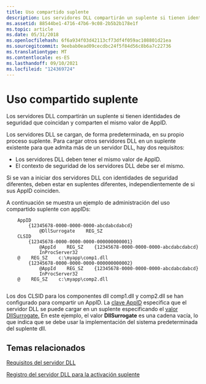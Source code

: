 ```yaml
---
title: Uso compartido suplente
description: Los servidores DLL compartirán un suplente si tienen identidades de seguridad que coincidan y comparten el mismo valor de AppID.
ms.assetid: 88544be1-4716-47b6-9c08-2b5b2b178e1f
ms.topic: article
ms.date: 05/31/2018
ms.openlocfilehash: 6f6a934f03d42113cf73df4f059ac108801d21ea
ms.sourcegitcommit: 9eebab0ead09cecdbc24f5f84d56c8b6a7c22736
ms.translationtype: MT
ms.contentlocale: es-ES
ms.lasthandoff: 09/10/2021
ms.locfileid: "124369724"
---
```

# <a name="surrogate-sharing"></a>Uso compartido suplente

Los servidores DLL compartirán un suplente si tienen identidades de seguridad que coincidan y comparten el mismo valor de AppID.

Los servidores DLL se cargan, de forma predeterminada, en su propio proceso suplente. Para cargar otros servidores DLL en un suplente existente para que admita más de un servidor DLL, hay dos requisitos:

-   Los servidores DLL deben tener el mismo valor de AppID.
-   El contexto de seguridad de los servidores DLL debe ser el mismo.

Si se van a iniciar dos servidores DLL con identidades de seguridad diferentes, deben estar en suplentes diferentes, independientemente de si sus AppID coinciden.

A continuación se muestra un ejemplo de administración del uso compartido suplente con appIDs:

``` syntax
    AppID
        {12345678-0000-0000-0000-abcdabcdabcd}
            @DllSurrogate    REG_SZ
    CLSID
        {12345678-0000-0000-0000-000000000001}
            @AppId    REG_SZ    {12345678-0000-0000-0000-abcdabcdabcd}
            InProcServer32
    @    REG_SZ    c:\myapp\comp1.dll
        {12345678-0000-0000-0000-000000000002}
            @AppId    REG_SZ    {12345678-0000-0000-0000-abcdabcdabcd}
            InProcServer32
    @    REG_SZ    c:\myapp\comp2.dll
 
```

Los dos CLSID para los componentes dll comp1.dll y comp2.dll se han configurado para compartir un AppID. La [clave AppID](appid-key.md) especifica que el servidor DLL se puede cargar en un suplente especificando el [valor DllSurrogate.](dllsurrogate.md) En este ejemplo, el valor **DllSurrogate** es una cadena vacía, lo que indica que se debe usar la implementación del sistema predeterminada del suplente dll.

## <a name="related-topics"></a>Temas relacionados

<dl> <dt>

[Requisitos del servidor DLL](dll-server-requirements.md)
</dt> <dt>

[Registro del servidor DLL para la activación suplente](registering-the-dll-server-for-surrogate-activation.md)
</dt> </dl>

 

 





